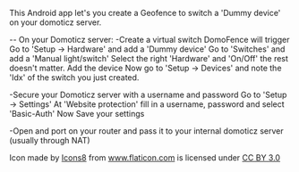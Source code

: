 This Android app let's you create a Geofence to switch a 'Dummy device' on your domoticz server.

-- On your Domoticz server:
-Create a virtual switch DomoFence will trigger
Go to 'Setup -> Hardware' and add a 'Dummy device'
Go to 'Switches' and add a 'Manual light/switch'
Select the right 'Hardware' and 'On/Off' the rest doesn't matter.
Add the device
Now go to 'Setup -> Devices' and note the 'Idx' of the switch you just created.

-Secure your Domoticz server with a username and password
Go to 'Setup -> Settings'
At 'Website protection' fill in a username, password and select 'Basic-Auth'
Now Save your settings

-Open and port on your router and pass it to your internal domoticz server (usually through NAT)

<div>Icon made by <a href="http://www.icons8.com" title="Icons8">Icons8</a> from <a href="http://www.flaticon.com" title="Flaticon">www.flaticon.com</a> is licensed under <a href="http://creativecommons.org/licenses/by/3.0/" title="Creative Commons BY 3.0">CC BY 3.0</a></div>